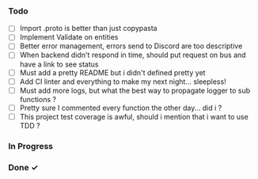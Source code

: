 ### Todo

- [ ] Import .proto is better than just copypasta
- [ ] Implement Validate on entities
- [ ] Better error management, errors send to Discord are too descriptive
- [ ] When backend didn't respond in time, should put request on bus and have a link to see status
- [ ] Must add a pretty README but i didn't defined pretty yet
- [ ] Add CI linter and everything to make my next night... sleepless!
- [ ] Must add more logs, but what the best way to propagate logger to sub functions ?
- [ ] Pretty sure I commented every function the other day... did i ?
- [ ] This project test coverage is awful, should i mention that i want to use TDD ?

### In Progress

### Done ✓
